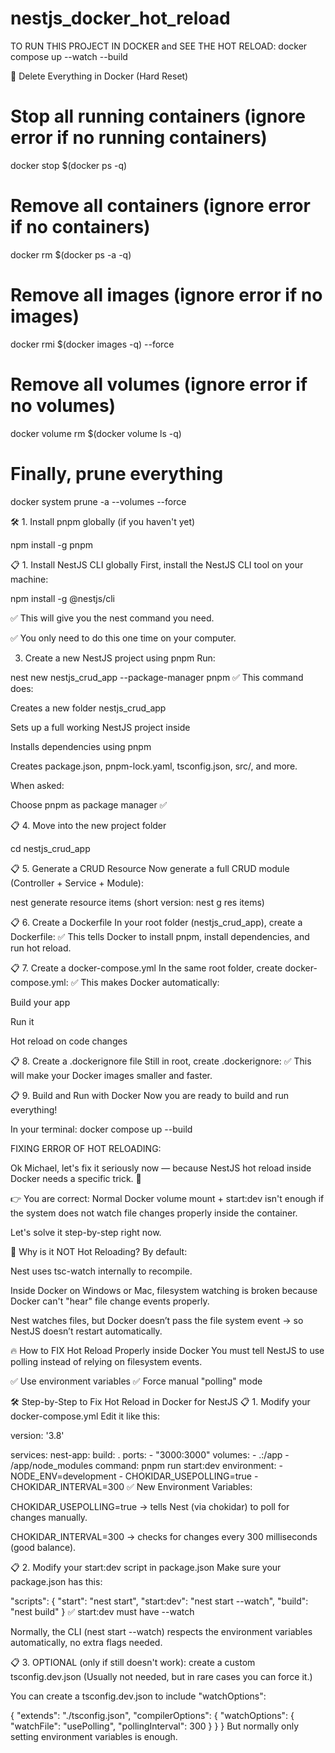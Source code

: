 # nestjs_docker_hot_reload

TO RUN THIS PROJECT IN DOCKER and SEE THE HOT RELOAD:
docker compose up --watch --build

🚨 Delete Everything in Docker (Hard Reset)

# Stop all running containers (ignore error if no running containers)

docker stop $(docker ps -q)

# Remove all containers (ignore error if no containers)

docker rm $(docker ps -a -q)

# Remove all images (ignore error if no images)

docker rmi $(docker images -q) --force

# Remove all volumes (ignore error if no volumes)

docker volume rm $(docker volume ls -q)

# Finally, prune everything

docker system prune -a --volumes --force

🛠 1. Install pnpm globally (if you haven't yet)

npm install -g pnpm

📋 1. Install NestJS CLI globally
First, install the NestJS CLI tool on your machine:

npm install -g @nestjs/cli

✅ This will give you the nest command you need.

✅ You only need to do this one time on your computer.

3. Create a new NestJS project using pnpm
   Run:

nest new nestjs_crud_app --package-manager pnpm
✅ This command does:

Creates a new folder nestjs_crud_app

Sets up a full working NestJS project inside

Installs dependencies using pnpm

Creates package.json, pnpm-lock.yaml, tsconfig.json, src/, and more.

When asked:

Choose pnpm as package manager ✅

📋 4. Move into the new project folder

cd nestjs_crud_app

📋 5. Generate a CRUD Resource
Now generate a full CRUD module (Controller + Service + Module):

nest generate resource items
(short version: nest g res items)

📋 6. Create a Dockerfile
In your root folder (nestjs_crud_app), create a Dockerfile:
✅ This tells Docker to install pnpm, install dependencies, and run hot reload.

📋 7. Create a docker-compose.yml
In the same root folder, create docker-compose.yml:
✅ This makes Docker automatically:

Build your app

Run it

Hot reload on code changes

📋 8. Create a .dockerignore file
Still in root, create .dockerignore:
✅ This will make your Docker images smaller and faster.

📋 9. Build and Run with Docker
Now you are ready to build and run everything!

In your terminal:
docker compose up --build

FIXING ERROR OF HOT RELOADING:

Ok Michael, let's fix it seriously now —
because NestJS hot reload inside Docker needs a specific trick. 🚀

👉 You are correct:
Normal Docker volume mount + start:dev isn't enough if the system does not watch file changes properly inside the container.

Let's solve it step-by-step right now.

🎯 Why is it NOT Hot Reloading?
By default:

Nest uses tsc-watch internally to recompile.

Inside Docker on Windows or Mac, filesystem watching is broken because Docker can't "hear" file change events properly.

Nest watches files, but Docker doesn’t pass the file system event → so NestJS doesn’t restart automatically.

🔥 How to FIX Hot Reload Properly inside Docker
You must tell NestJS to use polling instead of relying on filesystem events.

✅ Use environment variables
✅ Force manual "polling" mode

🛠 Step-by-Step to Fix Hot Reload in Docker for NestJS
📋 1. Modify your docker-compose.yml
Edit it like this:

version: '3.8'

services:
nest-app:
build: .
ports: - "3000:3000"
volumes: - .:/app - /app/node_modules
command: pnpm run start:dev
environment: - NODE_ENV=development - CHOKIDAR_USEPOLLING=true - CHOKIDAR_INTERVAL=300
✅ New Environment Variables:

CHOKIDAR_USEPOLLING=true → tells Nest (via chokidar) to poll for changes manually.

CHOKIDAR_INTERVAL=300 → checks for changes every 300 milliseconds (good balance).

📋 2. Modify your start:dev script in package.json
Make sure your package.json has this:

"scripts": {
"start": "nest start",
"start:dev": "nest start --watch",
"build": "nest build"
}
✅ start:dev must have --watch

Normally, the CLI (nest start --watch) respects the environment variables automatically, no extra flags needed.

📋 3. OPTIONAL (only if still doesn't work): create a custom tsconfig.dev.json
(Usually not needed, but in rare cases you can force it.)

You can create a tsconfig.dev.json to include "watchOptions":

{
"extends": "./tsconfig.json",
"compilerOptions": {
"watchOptions": {
"watchFile": "usePolling",
"pollingInterval": 300
}
}
}
But normally only setting environment variables is enough.
